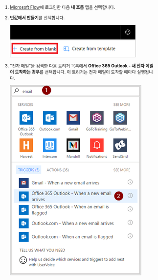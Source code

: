 1. [Microsoft Flow](https://flow.microsoft.com)에 로그인한 다음 **내 흐름** 탭을 선택합니다.
2. **빈값에서 만들기**를 선택합니다.
   
    ![빈 흐름](media/email-triggers/email-triggers-create-blank.png)
3. "전자 메일"을 검색한 다음 트리거 목록에서 **Office 365 Outlook - 새 전자 메일이 도착하는 경우**를 선택합니다. 이 트리거는 전자 메일이 도착할 때마다 실행됩니다.
   
    ![전자 메일 검색](media/email-triggers/email-triggers-1.png)

